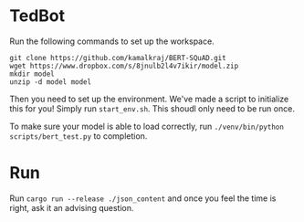 # TedBot

Run the following commands to set up the workspace.

```
git clone https://github.com/kamalkraj/BERT-SQuAD.git
wget https://www.dropbox.com/s/8jnulb2l4v7ikir/model.zip
mkdir model
unzip -d model model
```

Then you need to set up the environment. We've made a script to initialize this for you! Simply run `start_env.sh`.
This shoudl only need to be run once. 

To make sure your model is able to load correctly, run `./venv/bin/python scripts/bert_test.py` to completion. 

# Run 

Run `cargo run --release ./json_content` and once you feel the time is right, ask it an advising question. 
